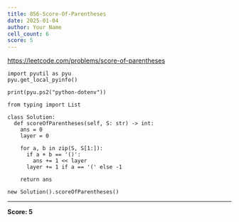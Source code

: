 ```yaml
---
title: 856-Score-Of-Parentheses
date: 2025-01-04
author: Your Name
cell_count: 6
score: 5
---
```


https://leetcode.com/problems/score-of-parentheses


```
import pyutil as pyu
pyu.get_local_pyinfo()
```


```
print(pyu.ps2("python-dotenv"))
```


```
from typing import List
```


```
class Solution:
  def scoreOfParentheses(self, S: str) -> int:
    ans = 0
    layer = 0

    for a, b in zip(S, S[1:]):
      if a + b == '()':
        ans += 1 << layer
      layer += 1 if a == '(' else -1

    return ans
```


```
new Solution().scoreOfParentheses()
```


---
**Score: 5**
